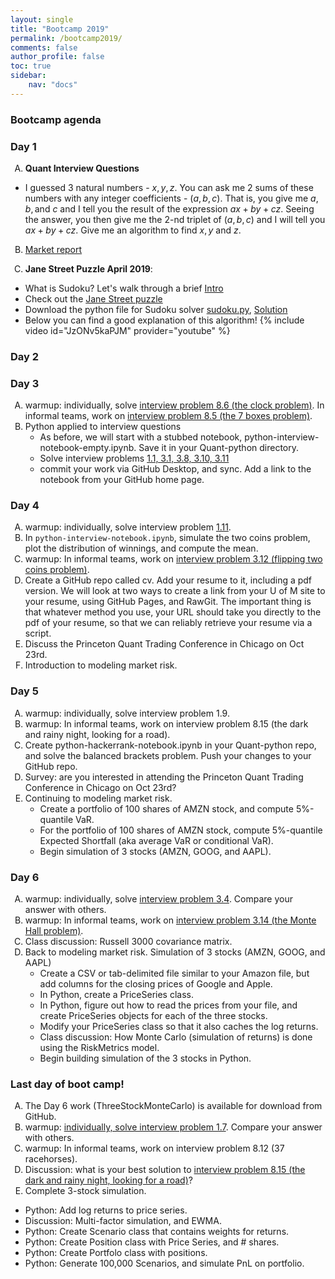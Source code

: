 ```yaml
---
layout: single
title: "Bootcamp 2019"
permalink: /bootcamp2019/
comments: false
author_profile: false
toc: true
sidebar:
    nav: "docs"
---
```


<style type="text/css">
    ol { list-style-type: upper-alpha; }
</style>

### Bootcamp agenda

### Day 1
1. **Quant Interview Questions**
- I guessed $3$ natural numbers - $x,y,z$. You can ask me $2$ sums of these numbers with any integer coefficients - $(a,b,c)$. That is, you give me $a, b, \textrm{and } c$ and I tell you the result of the expression $ax+by+cz$. Seeing the answer, you then give me the $2$-nd triplet of $(a,b,c)$ and I will tell you $ax+by+cz$. Give me an algorithm to find $x,y$ and $z$.
 
2. [Market report](https://drive.google.com/open?id=1o8PeSkgVwssWBqNZ2EJE6kacm9znOFfn)

3. **Jane Street Puzzle April 2019**:
  - What is Sudoku? Let's walk through a brief [Intro](https://www.sudokukingdom.com/very-easy-sudoku.php)
  - Check out the [Jane Street puzzle](https://www.janestreet.com/puzzles/current-puzzle/)
  - Download the python file for Sudoku solver [sudoku.py](https://drive.google.com/open?id=1cyvr1cDfU1_zix4gDvbHnors6Soxrk3z), [Solution]()
  - Below you can find a good explanation of this algorithm!
{% include video id="JzONv5kaPJM" provider="youtube" %}

### Day 2


### Day 3
1. warmup: individually, solve [interview problem 8.6 (the clock problem)](../files/quantTechnicalQuestions/quantTechnicalQuestions.pdf). In informal teams, work on [interview problem 8.5 (the 7 boxes problem)](../files/quantTechnicalQuestions/quantTechnicalQuestions.pdf).
2. Python applied to interview questions
    - As before, we will start with a stubbed notebook, python-interview-notebook-empty.ipynb. Save it in your Quant-python directory.
    - Solve interview problems [1.1, 3.1, 3.8, 3.10, 3.11](../files/quantTechnicalQuestions/quantTechnicalQuestions.pdf)
    - commit your work via GitHub Desktop, and sync. Add a link to the notebook from your GitHub home page.


### Day 4
1. warmup: individually, solve interview problem [1.11](../files/quantTechnicalQuestions/quantTechnicalQuestions.pdf).
2. In `python-interview-notebook.ipynb`, simulate the two coins problem, plot the distribution of winnings, and compute the mean.
3. warmup: In informal teams, work on [interview problem 3.12 (flipping two coins problem)](../files/quantTechnicalQuestions/quantTechnicalQuestions.pdf).
4. Create a GitHub repo called cv. Add your resume to it, including a pdf version. We will look at two ways to create a link from your U of M site to your resume, using GitHub Pages, and RawGit. The important thing is that whatever method you use, your URL should take you directly to the pdf of your resume, so that we can reliably retrieve your resume via a script.
5. Discuss the Princeton Quant Trading Conference in Chicago on Oct 23rd.
6. Introduction to modeling market risk.


### Day 5
1. warmup: individually, solve interview problem 1.9.
2. warmup: In informal teams, work on interview problem 8.15 (the dark and rainy night, looking for a road).
3. Create python-hackerrank-notebook.ipynb in your Quant-python repo, and solve the balanced brackets problem. Push your changes to your GitHub repo.
4. Survey: are you interested in attending the Princeton Quant Trading Conference in Chicago on Oct 23rd?
5. Continuing to modeling market risk.
    - Create a portfolio of 100 shares of AMZN stock, and compute 5%-quantile VaR.
    - For the portfolio of 100 shares of AMZN stock, compute 5%-quantile Expected Shortfall (aka average VaR or conditional VaR).
    - Begin simulation of 3 stocks (AMZN, GOOG, and AAPL).


### Day 6
1. warmup: individually, solve [interview problem 3.4](../files/quantTechnicalQuestions/quantTechnicalQuestions.pdf). Compare your answer with others.
1. warmup: In informal teams, work on [interview problem 3.14 (the Monte Hall problem)](../files/quantTechnicalQuestions/quantTechnicalQuestions.pdf).
3. Class discussion: Russell 3000 covariance matrix.
4. Back to modeling market risk.
  Simulation of 3 stocks (AMZN, GOOG, and AAPL)
    - Create a CSV or tab-delimited file similar to your Amazon file, but add  columns for the closing prices of Google and Apple.
    - In Python, create a PriceSeries class.
    - In Python, figure out how to read the prices from your file, and create PriceSeries objects for each of the three stocks.
    - Modify your PriceSeries class so that it also caches the log returns.
    - Class discussion: How Monte Carlo (simulation of returns) is done using the RiskMetrics model.
    - Begin building simulation of the 3 stocks in Python.


### Last day of boot camp!
1. The Day 6 work (ThreeStockMonteCarlo) is available for download from GitHub.
2. warmup: [individually, solve interview problem 1.7](../files/quantTechnicalQuestions/quantTechnicalQuestions.pdf). Compare your answer with others.
3. warmup: In informal teams, work on interview problem 8.12 (37 racehorses).
4. Discussion: what is your best solution to [interview problem 8.15 (the dark and rainy night, looking for a road)](../files/quantTechnicalQuestions/quantTechnicalQuestions.pdf)?
5. Complete 3-stock simulation.
  - Python: Add log returns to price series.
  - Discussion: Multi-factor simulation, and EWMA.
  - Python: Create Scenario class that contains weights for returns.
  - Python: Create Position class with Price Series, and # shares.
  - Python: Create Portfolo class with positions.
  - Python: Generate 100,000 Scenarios, and simulate PnL on portfolio.